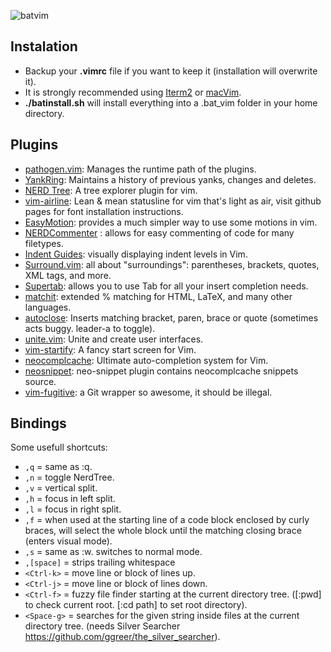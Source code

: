 ![batvim](https://github.com/daneryl/batVim/raw/master/bat_vim.png)

## Instalation

- Backup your **.vimrc** file if you want to keep it (installation will overwrite it).
- It is strongly recommended using [Iterm2](http://www.iterm2.com/) or [macVim](https://code.google.com/p/macvim/).  
- **./batinstall.sh** will install everything into a .bat_vim folder in your home directory.

## Plugins

- [pathogen.vim](https://github.com/tpope/vim-pathogen): Manages the runtime path of the plugins.
- [YankRing](https://github.com/vim-scripts/YankRing.vim): Maintains a history of previous yanks, changes and deletes.
- [NERD Tree](https://github.com/scrooloose/nerdtree): A tree explorer plugin for vim.
- [vim-airline](https://github.com/bling/vim-airline): Lean & mean statusline for vim that's light as air, visit github pages for font installation instructions.
- [EasyMotion](https://github.com/Lokaltog/vim-easymotion): provides a much simpler way to use some motions in vim.
- [NERDCommenter](https://github.com/scrooloose/nerdcommenter) : allows for easy commenting of code for many filetypes. 
- [Indent Guides](https://github.com/nathanaelkane/vim-indent-guides): visually displaying indent levels in Vim.
- [Surround.vim](https://github.com/tpope/vim-surround): all about "surroundings": parentheses, brackets, quotes, XML tags, and more.
- [Supertab](https://github.com/ervandew/supertab): allows you to use Tab for all your insert completion needs.
- [matchit](http://www.vim.org/scripts/script.php?script_id=39): extended % matching for HTML, LaTeX, and many other languages.
- [autoclose](http://www.vim.org/scripts/script.php?script_id=1849): Inserts matching bracket, paren, brace or quote (sometimes acts buggy. leader-a to toggle).
- [unite.vim](https://github.com/Shougo/unite.vim): Unite and create user interfaces.
- [vim-startify](https://github.com/mhinz/vim-startify): A fancy start screen for Vim.
- [neocomplcache](https://github.com/Shougo/neocomplcache.vim): Ultimate auto-completion system for Vim.
- [neosnippet](https://github.com/Shougo/neosnippet.vim): neo-snippet plugin contains neocomplcache snippets source.
- [vim-fugitive](https://github.com/tpope/vim-fugitive): a Git wrapper so awesome, it should be illegal.

## Bindings

Some usefull shortcuts:

- `,q` = same as :q.
- `,n` = toggle NerdTree.
- `,v` = vertical split.
- `,h` = focus in left split.
- `,l` = focus in right split.
- `,f` = when used at the starting line of a code block enclosed by curly braces, will select the whole block until the matching closing brace (enters visual mode). 
- `,s` = same as :w. switches to normal mode.
- `,[space]` = strips trailing whitespace
- `<Ctrl-k>` = move line or block of lines up.
- `<Ctrl-j>` = move line or block of lines down.
- `<Ctrl-f>` = fuzzy file finder starting at the current directory tree. ([:pwd] to check current root. [:cd path] to set root directory).
- `<Space-g>` = searches for the given string inside files at the current directory tree. (needs Silver Searcher https://github.com/ggreer/the_silver_searcher).

